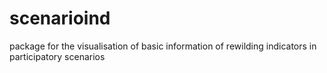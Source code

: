 # scenarioind
package for the visualisation of basic information of rewilding indicators in participatory scenarios
